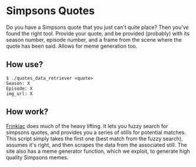 # Simpsons Quotes

Do you have a Simpsons quote that you just can't quite place? Then you've found the right tool. Provide your quote, 
and be provided (probably) with its season number, episode number, and a frame from the scene where the quote has been said. Allows for meme generation too. 

## How use?


```
$ ./quotes_data_retriever <quote>
Season: X
Episode: X
img_url: X
```

## How work?

[Frinkiac](https://frinkiac.com/) does much of the heavy lifting. It lets you fuzzy search for simpsons quotes, and provides you a series of stills for potential matches. This script simply takes the first one (best match from the fuzzy search), assumes it's right, and then scrapes the data from the associated still. The site also has a meme generator function, which we exploit, to generate high quality Simpsons memes.